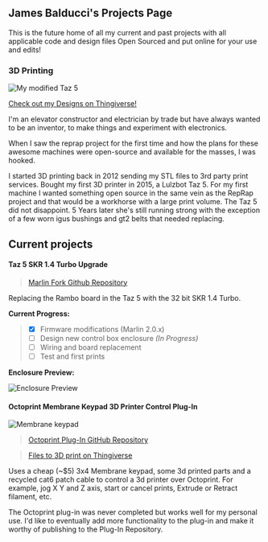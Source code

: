 ## James Balducci's Projects Page

This is the future home of all my current and past projects with all applicable code and design files Open Sourced and put online for your use and edits!

### 3D Printing

![My modified Taz 5](https://jimbalny.github.io/images/mytaz.jpg)

[Check out my Designs on Thingiverse!](https://www.thingiverse.com/JimbalNy/designs)

I'm an elevator constructor and electrician by trade but have always wanted to be an inventor, to make things and experiment with electronics.

When I saw the reprap project for the first time and how the plans for these awesome machines were open-source and available for the masses, I was hooked.

I started 3D printing back in 2012 sending my STL files to 3rd party print services. Bought my first 3D printer in 2015, a Lulzbot Taz 5. For my first machine I wanted something open source in the same vein as the RepRap project and that would be a workhorse with a large print volume. The Taz 5 did not disappoint. 5 Years later she's still running strong with the exception of a few worn igus bushings and gt2 belts that needed replacing.



## Current projects

#### **Taz 5 SKR 1.4 Turbo Upgrade**

> [Marlin Fork Github Repository](https://github.com/jimbalny/Marlin-Taz-5-SKR-1.4-Turbo)

Replacing the Rambo board in the Taz 5 with the 32 bit SKR 1.4 Turbo.

**Current Progress:**

> - [x] Firmware modifications (Marlin 2.0.x)
> - [ ] Design new control box enclosure *(In Progress)*
> - [ ] Wiring and board replacement
> - [ ] Test and first prints

**Enclosure Preview:**

![Enclosure Preview](https://jimbalny.github.io/images/TazSKR_preview.png)

#### **Octoprint Membrane Keypad 3D Printer Control Plug-In**

![Membrane keypad](https://jimbalny.github.io/images/keypad.jpg)

> [Octoprint Plug-In GitHub Repository](https://github.com/jimbalny/Octoprint-MembraneKeypad)

> [Files to 3D print on Thingiverse](https://www.thingiverse.com/thing:3815645)

Uses a cheap (~$5) 3x4 Membrane keypad, some 3d printed parts and a recycled cat6 patch cable to control a 3d printer over Octoprint. For example, jog X Y and Z axis, start or cancel prints, Extrude or Retract filament, etc.

The Octoprint plug-in was never completed but works well for my personal use. I'd like to eventually add more functionality to the plug-in and make it worthy of publishing to the Plug-In Repository.